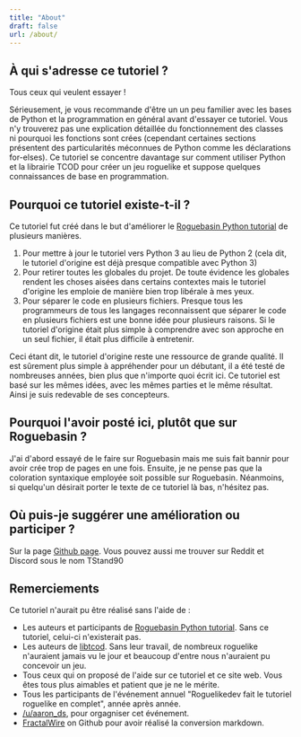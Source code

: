 ```yaml
---
title: "About"
draft: false
url: /about/
---
```


## À qui s'adresse ce tutoriel ?

Tous ceux qui veulent essayer !

Sérieusement, je vous recommande d'être un un peu familier avec les bases de Python et la programmation en général avant d'essayer ce tutoriel. Vous n'y trouverez pas une explication détaillée du fonctionnement des classes ni pourquoi les fonctions sont crées (cependant certaines sections présentent des particularités méconnues de Python comme les déclarations for-elses). Ce tutoriel se concentre davantage sur comment utiliser Python et la librairie TCOD pour créer un jeu roguelike et suppose quelques connaissances de base en programmation.

## Pourquoi ce tutoriel existe-t-il ?

Ce tutoriel fut créé dans le but d'améliorer le [Roguebasin Python tutorial](http://www.roguebasin.com/index.php?title=Complete_Roguelike_Tutorial,_using_python%2Blibtcod) de plusieurs manières.


1. Pour mettre à jour le tutoriel vers Python 3 au lieu de Python 2 (cela dit, le tutoriel d'origine est déjà presque compatible avec Python 3)
2. Pour retirer toutes les globales du projet. De toute évidence les globales rendent les choses aisées dans certains contextes mais le tutoriel d'origine les emploie de manière bien trop libérale à mes yeux.
3. Pour séparer le code en plusieurs fichiers. Presque tous les programmeurs de tous les langages reconnaissent que séparer le code en plusieurs fichiers est une bonne idée pour plusieurs raisons. Si le tutoriel d'origine était plus simple à comprendre avec son approche en un seul fichier, il était plus difficile à entretenir.


Ceci étant dit, le tutoriel d'origine reste une ressource de grande qualité. Il est sûrement plus simple à appréhender pour un débutant, il a été testé de nombreuses années, bien plus que n'importe quoi écrit ici. Ce tutoriel est basé sur les mêmes idées, avec les mêmes parties et le même résultat. Ainsi je suis redevable de ses concepteurs.

## Pourquoi l'avoir posté ici, plutôt que sur Roguebasin ?

J'ai d'abord essayé de le faire sur Roguebasin mais me suis fait bannir pour avoir crée trop de pages en une fois. Ensuite, je ne pense pas que la coloration syntaxique employée soit possible sur Roguebasin. Néanmoins, si quelqu'un désirait porter le texte de ce tutoriel là bas, n'hésitez pas.

## Où puis-je suggérer une amélioration ou participer ?

Sur la page [Github page](https://github.com/TStand90/roguelike-tutorials-website). Vous pouvez aussi me trouver sur Reddit et Discord sous le nom TStand90

## Remerciements

Ce tutoriel n'aurait pu être réalisé sans l'aide de :


* Les auteurs et participants de [Roguebasin Python tutorial](http://www.roguebasin.com/index.php?title=Complete_Roguelike_Tutorial,_using_python%2Blibtcod). Sans ce tutoriel, celui-ci n'existerait pas.
* Les auteurs de [libtcod](https://github.com/libtcod/libtcod). Sans leur travail, de nombreux roguelike n'auraient jamais vu le jour et beaucoup d'entre nous n'auraient pu concevoir un jeu.
* Tous ceux qui on proposé de l'aide sur ce tutoriel et ce site web. Vous êtes tous plus aimables et patient que je ne le mérite.
* Tous les participants de l'événement annuel "Roguelikedev fait le tutoriel roguelike en complet", année après année.
* [/u/aaron_ds](https://www.reddit.com/user/aaron_ds/), pour orgagniser cet événement.
* [FractalWire](https://github.com/FractalWire) on Github pour avoir réalisé la conversion markdown.
